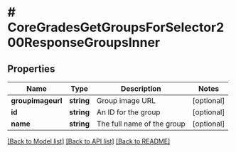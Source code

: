 # # CoreGradesGetGroupsForSelector200ResponseGroupsInner

## Properties

Name | Type | Description | Notes
------------ | ------------- | ------------- | -------------
**groupimageurl** | **string** | Group image URL | [optional]
**id** | **string** | An ID for the group | [optional]
**name** | **string** | The full name of the group | [optional]

[[Back to Model list]](../../README.md#models) [[Back to API list]](../../README.md#endpoints) [[Back to README]](../../README.md)
